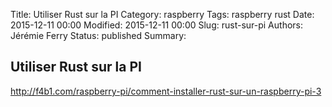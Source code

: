 Title: Utiliser Rust sur la PI
Category: raspberry
Tags: raspberry rust
Date: 2015-12-11 00:00
Modified: 2015-12-11 00:00
Slug: rust-sur-pi
Authors: Jérémie Ferry
Status: published
Summary:

## Utiliser Rust sur la PI

http://f4b1.com/raspberry-pi/comment-installer-rust-sur-un-raspberry-pi-3

